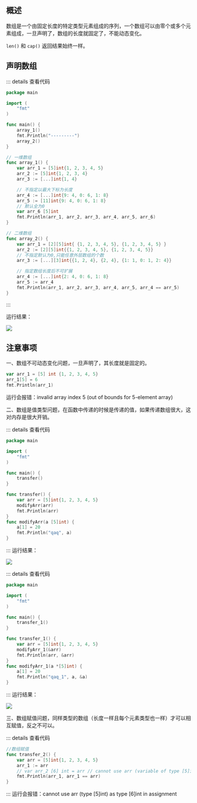 ## 概述

数组是一个由固定长度的特定类型元素组成的序列，一个数组可以由零个或多个元素组成，一旦声明了，数组的长度就固定了，不能动态变化。

`len()` 和 `cap()` 返回结果始终一样。 

## 声明数组
::: details 查看代码

```go
package main

import (
	"fmt"
)

func main() {
	array_1()
	fmt.Println("---------")
	array_2()
}

// 一维数组
func array_1() {
	var arr_1 = [5]int{1, 2, 3, 4, 5}
	arr_2 := [5]int{1, 2, 3, 4}
	arr_3 := [...]int{1, 4}

	// 不指定以最大下标为长度
	arr_4 := [...]int{9: 4, 0: 6, 1: 8}
	arr_5 := [11]int{9: 4, 0: 6, 1: 8}
	// 默认全为0
	var arr_6 [5]int
	fmt.Println(arr_1, arr_2, arr_3, arr_4, arr_5, arr_6)
}

// 二维数组
func array_2() {
	var arr_1 = [2][5]int{ {1, 2, 3, 4, 5}, {1, 2, 3, 4, 5} }
	arr_2 := [2][5]int{{1, 2, 3, 4, 5}, {1, 2, 3, 4, 5}}
	// 不指定默认为0,只能任意外层数组的个数
	arr_3 := [...][3]int{{1, 2, 4}, {2, 4}, {1: 1, 0: 1, 2: 4}}

	// 指定数组长度后不可扩展
	arr_4 := [...]int{2: 4, 0: 6, 1: 8}
	arr_5 := arr_4
	fmt.Println(arr_1, arr_2, arr_3, arr_4, arr_5, arr_4 == arr_5)
}

```
:::

运行结果：

![](https://img-blog.csdnimg.cn/e522c97e71854298855069c2d2a96848.png)

## 注意事项

一、数组不可动态变化问题，一旦声明了，其长度就是固定的。

```go
var arr_1 = [5] int {1, 2, 3, 4, 5}
arr_1[5] = 6
fmt.Println(arr_1)
```
运行会报错：invalid array index 5 (out of bounds for 5-element array)

二、数组是值类型问题，在函数中传递的时候是传递的值，如果传递数组很大，这对内存是很大开销。


::: details 查看代码

```go
package main

import (
	"fmt"
)

func main() {
	transfer()
}

func transfer() {
	var arr = [5]int{1, 2, 3, 4, 5}
	modifyArr(arr)
	fmt.Println(arr)
}
func modifyArr(a [5]int) {
	a[1] = 20
	fmt.Println("qaq", a)
}
```
::: 
运行结果：

![](https://img-blog.csdnimg.cn/083c41c9fd344ac78496c637a2c1a0b7.png)

::: details 查看代码
```go
package main

import (
	"fmt"
)

func main() {
	transfer_1()
}

func transfer_1() {
	var arr = [5]int{1, 2, 3, 4, 5}
	modifyArr_1(&arr)
	fmt.Println(arr, &arr)
}
func modifyArr_1(a *[5]int) {
	a[1] = 20
	fmt.Println("qaq_1", a, &a)
}
```
::: 
运行结果：

![](https://img-blog.csdnimg.cn/3d288c0ef8c849a3a41f6ce65809ffd2.png)


三、数组赋值问题，同样类型的数组（长度一样且每个元素类型也一样）才可以相互赋值，反之不可以。

::: details 查看代码
``` go
//数组赋值
func transfer_2() {
	var arr = [5]int{1, 2, 3, 4, 5}
	arr_1 := arr
	// var arr_2 [6] int = arr // cannot use arr (variable of type [5]int) as [6]int value
	fmt.Println(arr_1, arr_1 == arr)
}
```
:::
运行会报错：cannot use arr (type [5]int) as type [6]int in assignment